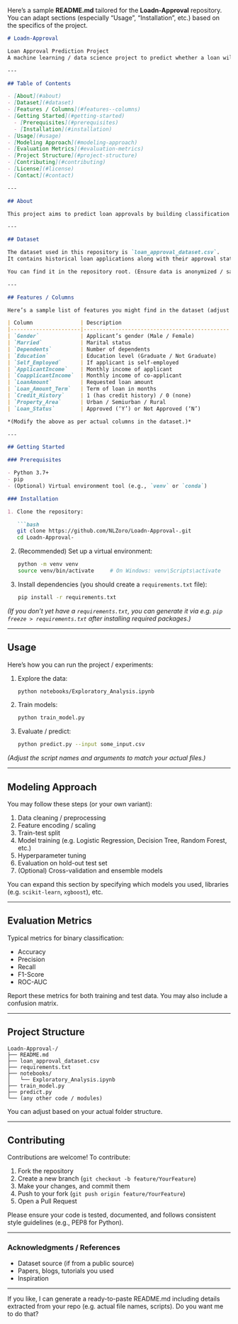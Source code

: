 Here’s a sample **README.md** tailored for the **Loadn-Approval** repository. You can adapt sections (especially “Usage”, “Installation”, etc.) based on the specifics of the project.

````md
# Loadn-Approval

Loan Approval Prediction Project  
A machine learning / data science project to predict whether a loan will be approved or not based on user/application attributes.

---

## Table of Contents

- [About](#about)  
- [Dataset](#dataset)  
- [Features / Columns](#features--columns)  
- [Getting Started](#getting-started)  
  - [Prerequisites](#prerequisites)  
  - [Installation](#installation)  
- [Usage](#usage)  
- [Modeling Approach](#modeling-approach)  
- [Evaluation Metrics](#evaluation-metrics)  
- [Project Structure](#project-structure)  
- [Contributing](#contributing)  
- [License](#license)  
- [Contact](#contact)

---

## About

This project aims to predict loan approvals by building classification models on historical loan application data. It can be used to assist lending institutions in automating the decision process, or as a demonstrative project for learning classification techniques.

---

## Dataset

The dataset used in this repository is `loan_approval_dataset.csv`.  
It contains historical loan applications along with their approval status.

You can find it in the repository root. (Ensure data is anonymized / safe to share.)

---

## Features / Columns

Here’s a sample list of features you might find in the dataset (adjust according to your actual file):

| Column               | Description                                  |
|----------------------|----------------------------------------------|
| `Gender`             | Applicant’s gender (Male / Female)           |
| `Married`            | Marital status                                |
| `Dependents`         | Number of dependents                          |
| `Education`          | Education level (Graduate / Not Graduate)     |
| `Self_Employed`      | If applicant is self-employed                 |
| `ApplicantIncome`    | Monthly income of applicant                  |
| `CoapplicantIncome`  | Monthly income of co-applicant                |
| `LoanAmount`         | Requested loan amount                         |
| `Loan_Amount_Term`   | Term of loan in months                        |
| `Credit_History`     | 1 (has credit history) / 0 (none)             |
| `Property_Area`      | Urban / Semiurban / Rural                      |
| `Loan_Status`        | Approved (‘Y’) or Not Approved (‘N’)          |

*(Modify the above as per actual columns in the dataset.)*

---

## Getting Started

### Prerequisites

- Python 3.7+  
- pip  
- (Optional) Virtual environment tool (e.g., `venv` or `conda`)  

### Installation

1. Clone the repository:

   ```bash
   git clone https://github.com/NLZoro/Loadn-Approval-.git
   cd Loadn-Approval-
````

2. (Recommended) Set up a virtual environment:

   ```bash
   python -m venv venv
   source venv/bin/activate     # On Windows: venv\Scripts\activate
   ```

3. Install dependencies (you should create a `requirements.txt` file):

   ```bash
   pip install -r requirements.txt
   ```

*(If you don’t yet have a `requirements.txt`, you can generate it via e.g. `pip freeze > requirements.txt` after installing required packages.)*

---

## Usage

Here’s how you can run the project / experiments:

1. Explore the data:

   ```bash
   python notebooks/Exploratory_Analysis.ipynb
   ```

2. Train models:

   ```bash
   python train_model.py
   ```

3. Evaluate / predict:

   ```bash
   python predict.py --input some_input.csv
   ```

*(Adjust the script names and arguments to match your actual files.)*

---

## Modeling Approach

You may follow these steps (or your own variant):

1. Data cleaning / preprocessing
2. Feature encoding / scaling
3. Train-test split
4. Model training (e.g. Logistic Regression, Decision Tree, Random Forest, etc.)
5. Hyperparameter tuning
6. Evaluation on hold-out test set
7. (Optional) Cross-validation and ensemble models

You can expand this section by specifying which models you used, libraries (e.g. `scikit-learn`, `xgboost`), etc.

---

## Evaluation Metrics

Typical metrics for binary classification:

* Accuracy
* Precision
* Recall
* F1-Score
* ROC-AUC

Report these metrics for both training and test data. You may also include a confusion matrix.

---

## Project Structure

```
Loadn-Approval-/
├── README.md
├── loan_approval_dataset.csv
├── requirements.txt
├── notebooks/
│   └── Exploratory_Analysis.ipynb
├── train_model.py
├── predict.py
└── (any other code / modules)
```

You can adjust based on your actual folder structure.

---

## Contributing

Contributions are welcome! To contribute:

1. Fork the repository
2. Create a new branch (`git checkout -b feature/YourFeature`)
3. Make your changes, and commit them
4. Push to your fork (`git push origin feature/YourFeature`)
5. Open a Pull Request

Please ensure your code is tested, documented, and follows consistent style guidelines (e.g., PEP8 for Python).

---



### Acknowledgments / References

* Dataset source (if from a public source)
* Papers, blogs, tutorials you used
* Inspiration

---

If you like, I can generate a ready-to-paste README.md including details extracted from your repo (e.g. actual file names, scripts). Do you want me to do that?
